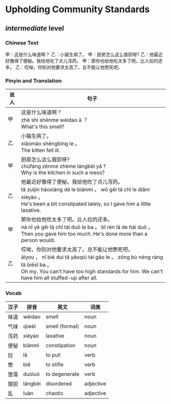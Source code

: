 # Upholding Community Standards
## *intermediate* level

### Chinese Text
甲：这是什么味道啊？
乙：小猫生病了。
甲：厨房怎么这么狼狈呀?
乙：他最近好像得了便秘。我给他吃了点儿泻药。
甲：那你也给他吃太多了吧。比人拉的还多。
乙：哎呦，你别对他要求太高了。总不能让他憋死吧。

### Pinyin and Translation
|说人|句子|
|----|----|
|甲|这是什么味道啊？<br />zhè shì shénme wèidao ā ？<br />What's this smell?|
|乙|小猫生病了。<br />xiǎomāo shēngbìng le 。<br />The kitten fell ill.|
|甲|厨房怎么这么狼狈呀?<br />chúfáng zěnme zhème lángbèi yā ?<br />Why is the kitchen in such a mess?|
|乙|他最近好像得了便秘。我给他吃了点儿泻药。<br />tā zuìjìn hǎoxiàng dé le biànmì 。 wǒ gěi tā chī le diǎnr xièyào 。<br />He's been a bit constipated lately, so I gave him a little laxative.|
|甲|那你也给他吃太多了吧。比人拉的还多。<br />nà nǐ yě gěi tā chī tài duō le ba 。 bǐ rén lā de hái duō 。<br />Then you gave him too much. He's done more than a person would.|
|乙|哎呦，你别对他要求太高了。总不能让他憋死吧。<br />āiyou ， nǐ bié duì tā yāoqiú tài gāo le 。 zǒng bù néng ràng tā biēsǐ ba 。<br />Oh my. You can't have too high standards for him. We can't have him all stuffed-up after all.|
### Vocab
|汉子|拼音|英文|词类|
|----|----|----|----|
|味道|wèidao|smell|noun|
|气味|qìwèi|smell (formal)|noun|
|泻药|xièyào|laxative|noun|
|便秘|biànmì|constipation|noun|
|拉|lā|to pull|verb|
|憋|biē|to stifle|verb|
|堕落|duòluò|to degenerate|verb|
|狼狈|lángbèi|disordered|adjective|
|乱|luàn|chaotic|adjective|